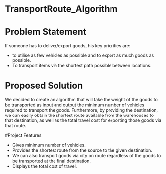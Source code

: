 # TransportRoute_Algorithm

# Problem Statement
If someone has to deliver/export goods, his key priorities are:
  * to utilise as few vehicles as possible and to export as much goods as possible.
  * To transport items via the shortest path possible between locations.

# Proposed Solution
We decided to create an algorithm that will take the weight of the goods to be transported as input and output the minimum number of vehicles required to transport the goods.
Furthermore, by providing the destination, we can easily obtain the shortest route available from the warehouses to that destination, as well as the total travel cost for exporting those goods via that route.

#Project Features
 * Gives minimum number of vehicles.
 * Provides the shortest route from the source to the given destination. 
 * We can also transport goods via city on route regardless of the goods to be transported at the final destination.
 * Displays the total cost of travel.
